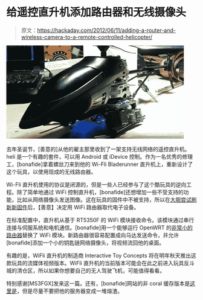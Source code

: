 # 给遥控直升机添加路由器和无线摄像头

> 原文：<https://hackaday.com/2012/06/11/adding-a-router-and-wireless-camera-to-a-remote-controlled-helicopter/>

![](img/5e9b2aa43b1b7460c381b439a39e537a.png "heli")

去年圣诞节，[善意的]从他的雇主那里收到了一架支持无线网络的遥控直升机。heli 是一个有趣的套件，可以用 Android 或 iDevice 控制。作为一名优秀的修理工，[bonafide]拿着螺丝刀来到他的 Wi-Fli Bladerunner 直升机上，重新设计了这个玩具，以使用现成的无线路由器。

Wi-Fli 直升机使用的协议是闭源的，但是一些人已经参与了这个酷玩具的逆向工程。除了简单地通过 WiFi 控制直升机，[bonafide]还想增加一些不受支持的功能，比如从网络摄像头发送图像。这在玩具的固件中不被支持，所以在[大胆尝试刷新新固件](http://gitorious.org/wive-rtnl-ralink-rt305x-routers-firmware#more)后，【善意】决定用 WiFi 路由器取代电子设备。

在标准配置中，直升机从基于 RT5350F 的 WiFi 模块接收命令。该模块通过串行连接与伺服系统和电机通信。[bonafide]用一个能够运行 OpenWRT 的[非常小的路由器](http://wiki.openwrt.org/toh/tp-link/tl-wr703n)替换了 WiFi 模块。新路由器很容易配置成向马达发送命令，并允许[bonafide]添加一个小的钥匙链网络摄像头，将视频流回他的桌面。

有趣的是，WiFli 直升机的制造商 Interactive Toy Concepts 将在明年秋天推出这款玩具的流媒体视频版本。WiFli 直升机的当前版本可能会在此之前进入玩具反斗城的清仓区，所以如果你想要自己的无人驾驶飞机，可能值得看看。

特别感谢[MS3FGX]发来这一篇。还有，[bonafide]网站的非 coral 缓存版本是[这里是](http://72.2.56.165:8080/)，但是尽量不要把他的服务器变成一堆熔渣。